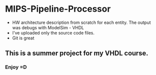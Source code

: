 # MIPS-Pipeline-Processor
- HW architecture description from scratch for each entity. The output was debugs with ModelSim - VHDL 
- I've uploaded only the source code files.
- Git is great

## This is a summer project  for my VHDL course. 
### Enjoy =D 
